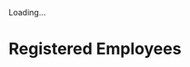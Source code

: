 <!--- This section is Cascading Style Sheet (CSS) and applies to HTML -->
<style>
/* "row style" is flexible size and aligns pictures in center */
.row {
  align-items: center;
  display: flex;
}

/* "column style" is one-third of the width with padding */
.column {
  flex: 33.33%;
  padding: 5px;
}
</style>

<script>
// api url
const api_url = 
      "https://employeedetails.free.beeceptor.com/my/api/path";
  
// Defining async function
async function getapi(url) {
    
    // Storing response
    const response = await fetch(url);
    
    // Storing data in form of JSON
    var data = await response.json();
    console.log(data);
    if (response) {
        hideloader();
    }
    show(data);
}
// Calling that async function
getapi(api_url);
  
// Function to hide the loader
function hideloader() {
    document.getElementById('loading').style.display = 'none';
}
// Function to define innerHTML for HTML table
function show(data) {
    let tab = 
        `<tr>
          <th>Name</th>
          <th>Office</th>
          <th>Position</th>
          <th>Salary</th>
         </tr>`;
    
    // Loop to access all rows 
    for (let r of data.list) {
        tab += `<tr> 
    <td>${r.name} </td>
    <td>${r.office}</td>
    <td>${r.position}</td> 
    <td>${r.salary}</td>          
</tr>`;
    }
    // Setting innerHTML as tab variable
    document.getElementById("employees").innerHTML = tab;
}
</script>

<html lang="en">
    <head>
        <script src="script.js"></script>
        <link rel="stylesheet" href="style.css" />
        <meta charset="UTF-8" />
        <meta name="viewport" 
              content="width=device-width, initial-scale=1.0" />
        <title>Document</title>
    </head>
    <body>
        <!-- Here a loader is created which 
             loads till response comes -->
        <div class="d-flex justify-content-center">
            <div class="spinner-border" 
                 role="status" id="loading">
                <span class="sr-only">Loading...</span>
            </div>
        </div>
        <h1>Registered Employees</h1>
        <!-- table for showing data -->
        <table id="employees"></table>
    </body>
</html>
